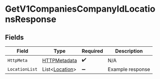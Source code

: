 # GetV1CompaniesCompanyIdLocationsResponse


## Fields

| Field                                                   | Type                                                    | Required                                                | Description                                             |
| ------------------------------------------------------- | ------------------------------------------------------- | ------------------------------------------------------- | ------------------------------------------------------- |
| `HttpMeta`                                              | [HTTPMetadata](../../Models/Components/HTTPMetadata.md) | :heavy_check_mark:                                      | N/A                                                     |
| `LocationList`                                          | List<[Location](../../Models/Components/Location.md)>   | :heavy_minus_sign:                                      | Example response                                        |